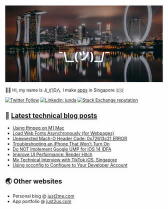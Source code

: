 [![](https://github.com/samwize/samwize/blob/master/singapore.jpg?raw=true)](https://just2me.com/about)

👋🏻 Hi, my name is J⋃⋂D⋀. I make [apps](https://just2us.com/apps) in Singapore 🇸🇬

[![Twitter Follow](https://img.shields.io/twitter/follow/samwize?label=Follow)](https://twitter.com/samwize)
[![Linkedin: junda](https://img.shields.io/badge/-Junda-blue?style=flat-square&logo=Linkedin&logoColor=white&link=https://www.linkedin.com/in/junda/)](https://www.linkedin.com/in/junda/)
[![Stack Exchange reputation](https://img.shields.io/stackexchange/stackoverflow/r/242682)](https://stackoverflow.com/users/242682/samwize)

## 📕 [Latest technical blog posts](https://samwize.com)

<!-- BLOG-POST-LIST:START -->
- [Using ffmpeg on M1 Mac](https://samwize.com/2021/07/13/using-ffmpeg-on-m1-mac/)
- [Load Web Fonts Asynchronously (for Webpages)](https://samwize.com/2021/04/29/load-web-fonts-asynchronously-for-webpages/)
- [Unexpected Mach-O Header Code: 0x72613c21 ERROR](https://samwize.com/2021/04/15/unexpected-mach-o-header-code-0x72613c21-error/)
- [Troubleshooting an iPhone That Won't Turn On](https://samwize.com/2021/03/24/troubleshooting-an-iphone-that-wont-turn-on/)
- [Do NOT Implement Google UMP for iOS 14 IDFA](https://samwize.com/2021/03/11/do-not-implement-google-ump-pre-permission-prompt-for-ios-14-idfa/)
- [Improve UI Performance: Render Hitch](https://samwize.com/2020/12/24/improve-ui-performance-render-hitch/)
- [My Technical Interview with TikTok iOS, Singapore](https://samwize.com/2020/11/21/my-technical-interview-with-tiktok-ios-singapore/)
- [Using xcconfig to Configure to Your Developer Account](https://samwize.com/2020/11/20/using-xcconfig-to-configure-to-your-developer-account/)
<!-- BLOG-POST-LIST:END -->

## 🌏 Other websites

- Personal blog @ [just2me.com](https://just2me.com)
- App portfolio @ [just2us.com](https://just2us.com)
